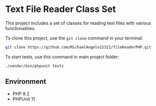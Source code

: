 # Text File Reader Class Set

This project includes a set of classes for reading text files with various functionalities.

To clone this project, use the `git clone` command in your terminal:

```bash
git clone https://github.com/MichaelAngelo12321/fileReaderPHP.git
```

To start tests, use this command in main project folder:

```bash
./vendor/bin/phpunit tests
```

## Environment

- PHP 8.2
- PHPUnit 11
